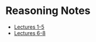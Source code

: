 # Reasoning Notes

- [Lectures 1-5](./out/ReasoningL1-5.pdf)
- [Lectures 6-8](./out/ReasoningL6-8.pdf)
